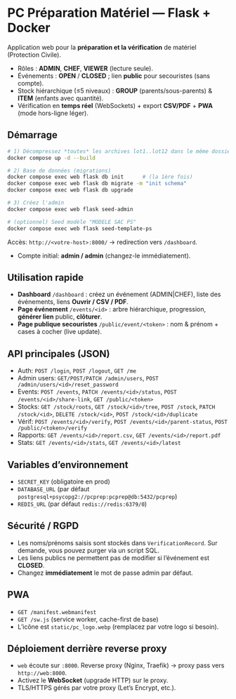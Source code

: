 # PC Préparation Matériel — Flask + Docker

Application web pour la **préparation et la vérification** de matériel (Protection Civile).
- Rôles : **ADMIN**, **CHEF**, **VIEWER** (lecture seule).
- Événements : **OPEN** / **CLOSED** ; lien **public** pour secouristes (sans compte).
- Stock hiérarchique (≤5 niveaux) : **GROUP** (parents/sous-parents) & **ITEM** (enfants avec quantité).
- Vérification en **temps réel** (WebSockets) + export **CSV/PDF** + **PWA** (mode hors-ligne léger).

## Démarrage

```bash
# 1) Décompressez *toutes* les archives lot1..lot12 dans le même dossier pour fusionner /web/
docker compose up -d --build

# 2) Base de données (migrations)
docker compose exec web flask db init      # (la 1ère fois)
docker compose exec web flask db migrate -m "init schema"
docker compose exec web flask db upgrade

# 3) Créez l'admin
docker compose exec web flask seed-admin

# (optionnel) Seed modèle "MODELE SAC PS"
docker compose exec web flask seed-template-ps
```

Accès: `http://<votre-host>:8000/` → redirection vers `/dashboard`.
- Compte initial: **admin / admin** (changez-le immédiatement).

## Utilisation rapide

- **Dashboard** `/dashboard` : créez un événement (ADMIN|CHEF), liste des événements, liens **Ouvrir / CSV / PDF**.
- **Page événement** `/events/<id>` : arbre hiérarchique, progression, **générer lien** public, **clôturer**.
- **Page publique secouristes** `/public/event/<token>` : nom & prénom + cases à cocher (live update).

## API principales (JSON)

- Auth: `POST /login`, `POST /logout`, `GET /me`
- Admin users: `GET/POST/PATCH /admin/users`, `POST /admin/users/<id>/reset_password`
- Events: `POST /events`, `PATCH /events/<id>/status`, `POST /events/<id>/share-link`, `GET /public/<token>`
- Stocks: `GET /stock/roots`, `GET /stock/<id>/tree`, `POST /stock`, `PATCH /stock/<id>`, `DELETE /stock/<id>`, `POST /stock/<id>/duplicate`
- Vérif: `POST /events/<id>/verify`, `POST /events/<id>/parent-status`, `POST /public/<token>/verify`
- Rapports: `GET /events/<id>/report.csv`, `GET /events/<id>/report.pdf`
- Stats: `GET /events/<id>/stats`, `GET /events/<id>/latest`

## Variables d’environnement

- `SECRET_KEY` (obligatoire en prod)
- `DATABASE_URL` (par défaut `postgresql+psycopg2://pcprep:pcprep@db:5432/pcprep`)
- `REDIS_URL` (par défaut `redis://redis:6379/0`)

## Sécurité / RGPD

- Les noms/prénoms saisis sont stockés dans `VerificationRecord`. Sur demande, vous pouvez purger via un script SQL.
- Les liens publics ne permettent pas de modifier si l’événement est **CLOSED**.
- Changez **immédiatement** le mot de passe admin par défaut.

## PWA

- `GET /manifest.webmanifest`
- `GET /sw.js` (service worker, cache-first de base)
- L’icône est `static/pc_logo.webp` (remplacez par votre logo si besoin).

## Déploiement derrière reverse proxy

- `web` écoute sur `:8000`. Reverse proxy (Nginx, Traefik) → proxy pass vers `http://web:8000`.
- Activez le **WebSocket** (upgrade HTTP) sur le proxy.
- TLS/HTTPS gérés par votre proxy (Let’s Encrypt, etc.).
